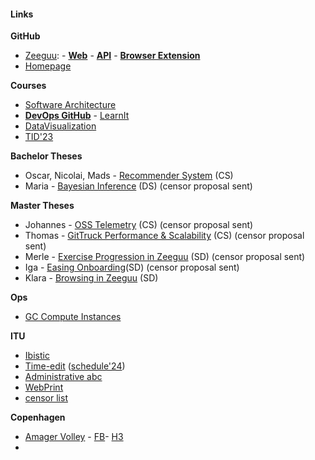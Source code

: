 #### Links

**GitHub**
- [Zeeguu](https://github.com/zeeguu): - [**Web**](https://github.com/zeeguu/web/)  	- [**API**](https://github.com/zeeguu/api)	- [**Browser Extension**](https://github.com/zeeguu/browser-extension)
- [Homepage](https://github.com/mircealungu/mircea)

**Courses**
- [Software Architecture](https://learnit.itu.dk/course/view.php?id=3022830#section-0) 
- [**DevOps GitHub**](https://github.com/itu-devops/lecture_notes) - [LearnIt](https://learnit.itu.dk/course/view.php?id=3022842) 
- [DataVisualization](https://learnit.itu.dk/course/view.php?id=3022800#section-6)
- [TID'23](https://learnit.itu.dk/course/view.php?id=3022263)

**Bachelor Theses** 
- Oscar, Nicolai, Mads - [Recommender System](https://learnit.itu.dk/course/view.php?id=3023893) (CS)
- Maria - [Bayesian Inference](https://learnit.itu.dk/course/view.php?id=3023893) (DS) (censor proposal sent)

**Master Theses**
 - Johannes - [OSS Telemetry](https://learnit.itu.dk/grade/report/grader/index.php?id=3024163) (CS) (censor proposal sent)
 - Thomas - [GitTruck Performance & Scalability](https://learnit.itu.dk/grade/report/grader/index.php?id=3024202) (CS) (censor proposal sent)
 - Merle - [Exercise Progression in Zeeguu](https://learnit.itu.dk/grade/report/grader/index.php?id=3024079) (SD) (censor proposal sent)
 - Iga - [Easing Onboarding](https://learnit.itu.dk/grade/report/grader/index.php?id=3024152)(SD) (censor proposal sent)
 - Klara - [Browsing in Zeeguu](https://learnit.itu.dk/grade/report/grader/index.php?id=3024025) (SD)

**Ops**
- [GC Compute Instances](https://console.cloud.google.com/compute/instances)


**ITU**
- [Ibistic](https://wayf.itu.dk/module.php/core/loginuserpass.php?AuthState=_0b031e5c0cbb05b6c9980b0f6c183a70f69f7d887a%3Ahttps%3A%2F%2Fwayf.itu.dk%2Fsaml2%2Fidp%2FSSOService.php%3Fspentityid%3Dhttps%253A%252F%252Fwayf.wayf.dk%26RelayState%3DRxZGUkvDCKzr8NS4bTMPaDr_%26cookieTime%3D1709297351)
- [Time-edit](https://timeedit.itu.dk/) ([schedule'24](https://cloud.timeedit.net/itu/web/public/ri10Z80g79X860Q90YQ59x5YZ61ZY1Q6y5695Y05X58207QX01483Yg56092gX64Y09Q5.html))
- [Administrative abc](https://intranet.itu.dk/Administrative-ABC)
- [WebPrint](https://ituwebprint.itu.dk/RicohmyPrint/Main.aspx)
- [censor list](https://services2.brics.dk/censor/)

**Copenhagen**
- [Amager Volley](https://www.amagervolley.dk/dl/hjem) - [FB](https://www.facebook.com/groups/6035564066)- [H3](https://www.facebook.com/groups/929115003800969) 
- 